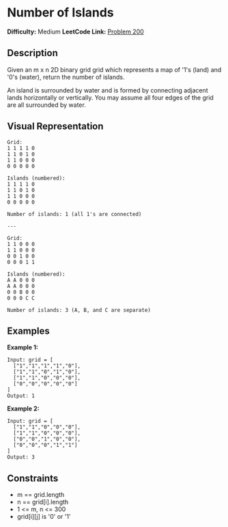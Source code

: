 # Number of Islands

**Difficulty:** Medium
**LeetCode Link:** [Problem 200](https://leetcode.com/problems/number-of-islands/)

## Description
Given an m x n 2D binary grid grid which represents a map of '1's (land) and '0's (water), return the number of islands.

An island is surrounded by water and is formed by connecting adjacent lands horizontally or vertically. You may assume all four edges of the grid are all surrounded by water.

## Visual Representation

```
Grid:
1 1 1 1 0
1 1 0 1 0
1 1 0 0 0
0 0 0 0 0

Islands (numbered):
1 1 1 1 0
1 1 0 1 0
1 1 0 0 0
0 0 0 0 0

Number of islands: 1 (all 1's are connected)

---

Grid:
1 1 0 0 0
1 1 0 0 0
0 0 1 0 0
0 0 0 1 1

Islands (numbered):
A A 0 0 0
A A 0 0 0
0 0 B 0 0
0 0 0 C C

Number of islands: 3 (A, B, and C are separate)
```

## Examples

**Example 1:**
```
Input: grid = [
  ["1","1","1","1","0"],
  ["1","1","0","1","0"],
  ["1","1","0","0","0"],
  ["0","0","0","0","0"]
]
Output: 1
```

**Example 2:**
```
Input: grid = [
  ["1","1","0","0","0"],
  ["1","1","0","0","0"],
  ["0","0","1","0","0"],
  ["0","0","0","1","1"]
]
Output: 3
```

## Constraints
- m == grid.length
- n == grid[i].length
- 1 <= m, n <= 300
- grid[i][j] is '0' or '1'
